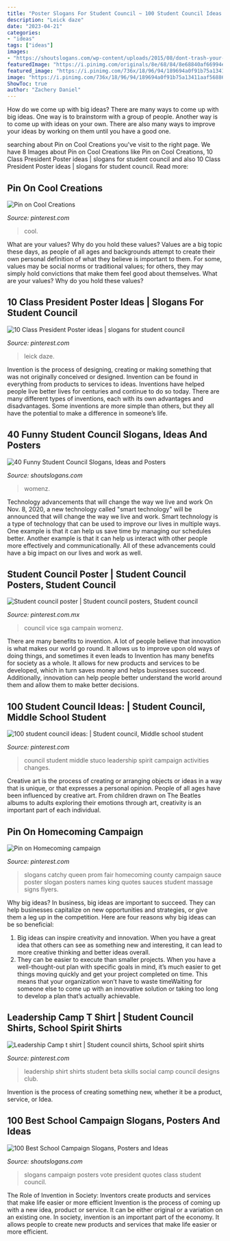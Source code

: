 ```yaml
---
title: "Poster Slogans For Student Council ~ 100 Student Council Ideas:"
description: "Leick daze"
date: "2023-04-21"
categories:
- "ideas"
tags: ["ideas"]
images:
- "https://shoutslogans.com/wp-content/uploads/2015/08/dont-trash-your-vote.gif"
featuredImage: "https://i.pinimg.com/originals/8e/68/84/8e68840af66994ecc232a60b4003d2a2.jpg"
featured_image: "https://i.pinimg.com/736x/18/96/94/189694a0f91b75a13411aaf568865ad4--student-council-poster.jpg"
image: "https://i.pinimg.com/736x/18/96/94/189694a0f91b75a13411aaf568865ad4--student-council-poster.jpg"
ShowToc: true
author: "Zachery Daniel"
---
```



How do we come up with big ideas?
There are many ways to come up with big ideas. One way is to brainstorm with a group of people. Another way is to come up with ideas on your own. There are also many ways to improve your ideas by working on them until you have a good one.

	

		
searching about Pin on Cool Creations you've visit to the right page. We have 8 Images about Pin on Cool Creations like Pin on Cool Creations, 10 Class President Poster ideas | slogans for student council and also 10 Class President Poster ideas | slogans for student council. Read more:
		
    
## Pin On Cool Creations

<img loading=lazy src="https://i.pinimg.com/736x/28/59/2a/28592afc2cd70949b33fe0311570824b.jpg" onerror="this.onerror=null;this.src='https://tse2.mm.bing.net/th?id=OIP.7l5wnS3BnPGAFQf56Ot5jwHaNK&amp;pid=15.1';" alt="Pin on Cool Creations">

_Source: pinterest.com_

>cool. 

	

What are your values? Why do you hold these values?
Values are a big topic these days, as people of all ages and backgrounds attempt to create their own personal definition of what they believe is important to them. For some, values may be social norms or traditional values; for others, they may simply hold convictions that make them feel good about themselves. What are your values? Why do you hold these values?

    
## 10 Class President Poster Ideas | Slogans For Student Council

<img loading=lazy src="https://i.pinimg.com/474x/6b/5d/ef/6b5def81980254b079ce0bc6e4c67eac--student-council-posters-student-gov.jpg" onerror="this.onerror=null;this.src='https://tse3.mm.bing.net/th?id=OIP.Stk3UtiRNWT0tGbspwRtVgAAAA&amp;pid=15.1';" alt="10 Class President Poster ideas | slogans for student council">

_Source: pinterest.com_

>leick daze. 

	

Invention is the process of designing, creating or making something that was not originally conceived or designed. Invention can be found in everything from products to services to ideas. Inventions have helped people live better lives for centuries and continue to do so today. There are many different types of inventions, each with its own advantages and disadvantages. Some inventions are more simple than others, but they all have the potential to make a difference in someone’s life.

    
## 40 Funny Student Council Slogans, Ideas And Posters

<img loading=lazy src="https://shoutslogans.com/wp-content/uploads/2015/08/dont-trash-your-vote.gif" onerror="this.onerror=null;this.src='https://tse4.mm.bing.net/th?id=OIP.PLRsH7ZD37ouYPDHnzxjYgAAAA&amp;pid=15.1';" alt="40 Funny Student Council Slogans, Ideas and Posters">

_Source: shoutslogans.com_

>womenz. 

	

Technology advancements that will change the way we live and work
On Nov. 8, 2020, a new technology called "smart technology" will be announced that will change the way we live and work. Smart technology is a type of technology that can be used to improve our lives in multiple ways. One example is that it can help us save time by managing our schedules better. Another example is that it can help us interact with other people more effectively and communicationally. All of these advancements could have a big impact on our lives and work as well.

    
## Student Council Poster | Student Council Posters, Student Council

<img loading=lazy src="https://i.pinimg.com/736x/18/96/94/189694a0f91b75a13411aaf568865ad4--student-council-poster.jpg" onerror="this.onerror=null;this.src='https://tse2.mm.bing.net/th?id=OIP.Ik_zqv-BNyPzWvv1J_cLSAHaJ3&amp;pid=15.1';" alt="Student council poster | Student council posters, Student council">

_Source: pinterest.com.mx_

>council vice sga campain womenz. 

	

There are many benefits to invention. A lot of people believe that innovation is what makes our world go round. It allows us to improve upon old ways of doing things, and sometimes it even leads to
Invention has many benefits for society as a whole. It allows for new products and services to be developed, which in turn saves money and helps businesses succeed. Additionally, innovation can help people better understand the world around them and allow them to make better decisions.

    
## 100 Student Council Ideas: | Student Council, Middle School Student

<img loading=lazy src="https://i.pinimg.com/originals/8e/68/84/8e68840af66994ecc232a60b4003d2a2.jpg" onerror="this.onerror=null;this.src='https://tse2.mm.bing.net/th?id=OIP._SpT9wgWsevdajXXmFUB0AHaHa&amp;pid=15.1';" alt="100 student council ideas: | Student council, Middle school student">

_Source: pinterest.com_

>council student middle stuco leadership spirit campaign activities changes. 

	

Creative art is the process of creating or arranging objects or ideas in a way that is unique, or that expresses a personal opinion. People of all ages have been influenced by creative art. From children drawn on The Beatles albums to adults exploring their emotions through art, creativity is an important part of each individual.

    
## Pin On Homecoming Campaign

<img loading=lazy src="https://i.pinimg.com/736x/0a/0a/72/0a0a728412b3682ef1cd4dd0312060e3--prom-queen-campaign-catchy-slogans.jpg" onerror="this.onerror=null;this.src='https://tse2.mm.bing.net/th?id=OIP.xV4QTSeD0Bl0UAyTZIOVAQHaLG&amp;pid=15.1';" alt="Pin on Homecoming campaign">

_Source: pinterest.com_

>slogans catchy queen prom fair homecoming county campaign sauce poster slogan posters names king quotes sauces student massage signs flyers. 

	

Why big ideas?
In business, big ideas are important to succeed. They can help businesses capitalize on new opportunities and strategies, or give them a leg up in the competition. Here are four reasons why big ideas can be so beneficial: 
1) Big ideas can inspire creativity and innovation. When you have a great idea that others can see as something new and interesting, it can lead to more creative thinking and better ideas overall. 
2) They can be easier to execute than smaller projects. When you have a well-thought-out plan with specific goals in mind, it’s much easier to get things moving quickly and get your project completed on time. This means that your organization won’t have to waste timeWaiting for someone else to come up with an innovative solution or taking too long to develop a plan that’s actually achievable.

    
## Leadership Camp T Shirt | Student Council Shirts, School Spirit Shirts

<img loading=lazy src="https://i.pinimg.com/originals/68/bb/e7/68bbe71c62177fcbe29a219cc93d24cc.jpg" onerror="this.onerror=null;this.src='https://tse3.mm.bing.net/th?id=OIP.GtDqLvOf3y7wS-Z7lPFRegHaJ4&amp;pid=15.1';" alt="Leadership Camp t shirt | Student council shirts, School spirit shirts">

_Source: pinterest.com_

>leadership shirt shirts student beta skills social camp council designs club. 

	

Invention is the process of creating something new, whether it be a product, service, or Idea.

    
## 100 Best School Campaign Slogans, Posters And Ideas

<img loading=lazy src="https://shoutslogans.com/wp-content/uploads/2016/08/vote-for-me-quotes.gif" onerror="this.onerror=null;this.src='https://tse4.mm.bing.net/th?id=OIP.7-7Ys1k3yJncrmYKJpjrcAAAAA&amp;pid=15.1';" alt="100 Best School Campaign Slogans, Posters and Ideas">

_Source: shoutslogans.com_

>slogans campaign posters vote president quotes class student council. 

	

The Role of Invention in Society: Inventors create products and services that make life easier or more efficient
Invention is the process of coming up with a new idea, product or service. It can be either original or a variation on an existing one. In society, invention is an important part of the economy. It allows people to create new products and services that make life easier or more efficient.

